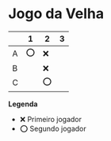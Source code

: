 # Jogo da Velha

|   | 1 | 2 | 3 |
|---|---|---|---|
| A |⭕| ❌|   |
| B |   |❌|   |
| C |   |⭕|   |

**Legenda**

- ❌ Primeiro jogador 
- ⭕ Segundo jogador

